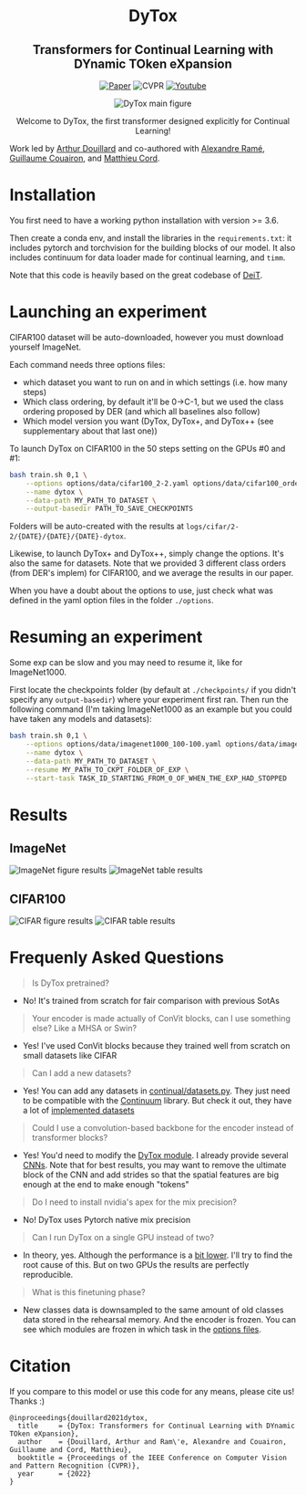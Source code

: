 <div align="center">

# DyTox

## Transformers for Continual Learning with DYnamic TOken eXpansion

[![Paper](https://img.shields.io/badge/arXiv-2004.13513-brightgreen)](https://arxiv.org/abs/2111.11326)
![CVPR](https://img.shields.io/badge/CVPR-2022-blue)
[![Youtube](https://img.shields.io/badge/Youtube-link-red)](https://www.youtube.com/watch?v=O1GNm4WdrNw)

![DyTox main figure](images/dytox.png)

Welcome to DyTox, the first transformer designed explicitly for Continual Learning!
</div>


Work led by [Arthur Douillard](https://arthurdouillard.com/) and co-authored with [Alexandre Ramé](https://alexrame.github.io/),
[Guillaume Couairon](https://phazcode.gitlab.io/about/), and [Matthieu Cord](http://webia.lip6.fr/~cord/).


# Installation

You first need to have a working python installation with version >= 3.6.

Then create a conda env, and install the libraries in the `requirements.txt`: it
includes pytorch and torchvision for the building blocks of our model. It also
includes continuum for data loader made for continual learning, and `timm`.

Note that this code is heavily based on the great codebase of [DeiT](https://github.com/facebookresearch/deit).

# Launching an experiment

CIFAR100 dataset will be auto-downloaded, however you must download yourself
ImageNet.

Each command needs three options files:
- which dataset you want to run on and in which settings (i.e. how many steps)
- Which class ordering, by default it'll be 0->C-1, but we used the class ordering
  proposed by DER (and which all baselines also follow)
- Which model version you want (DyTox, DyTox+, and DyTox++ (see supplementary
  about that last one))

To launch DyTox on CIFAR100 in the 50 steps setting on the GPUs #0 and #1:

```bash
bash train.sh 0,1 \
    --options options/data/cifar100_2-2.yaml options/data/cifar100_order1.yaml options/model/cifar_dytox.yaml \
    --name dytox \
    --data-path MY_PATH_TO_DATASET \
    --output-basedir PATH_TO_SAVE_CHECKPOINTS
```

Folders will be auto-created with the results at
`logs/cifar/2-2/{DATE}/{DATE}/{DATE}-dytox`.

Likewise, to launch DyTox+ and DyTox++, simply change the options. It's also the
same for datasets. Note that we provided 3 different class orders (from DER's
implem) for CIFAR100, and we average the results in our paper.

When you have a doubt about the options to use, just check what was defined in the
yaml option files in the folder `./options`.

# Resuming an experiment

Some exp can be slow and you may need to resume it, like for ImageNet1000.

First locate the checkpoints folder (by default at `./checkpoints/` if you didn't
specify any `output-basedir`) where your experiment first ran. Then run the
following command (I'm taking ImageNet1000 as an example but you could have
taken any models and datasets):

```bash
bash train.sh 0,1 \
    --options options/data/imagenet1000_100-100.yaml options/data/imagenet1000_order1.yaml options/model/imagenet_dytox.yaml \
    --name dytox \
    --data-path MY_PATH_TO_DATASET \
    --resume MY_PATH_TO_CKPT_FOLDER_OF_EXP \
    --start-task TASK_ID_STARTING_FROM_0_OF_WHEN_THE_EXP_HAD_STOPPED
```

# Results

## ImageNet

![ImageNet figure results](images/imagenet1000.png)
![ImageNet table results](images/imagenet_table.png)

## CIFAR100

![CIFAR figure results](images/cifar.png)
![CIFAR table results](images/cifar_table.png)

# Frequenly Asked Questions

> Is DyTox pretrained?

- No! It's trained from scratch for fair comparison with previous SotAs

> Your encoder is made actually of ConVit blocks, can I use something else? Like a MHSA or Swin?

- Yes! I've used ConVit blocks because they trained well from scratch on small datasets like CIFAR

> Can I add a new datasets?

- Yes! You can add any datasets in [continual/datasets.py](https://github.com/arthurdouillard/dytox/blob/main/continual/datasets.py). They just need to be compatible with the [Continuum](https://github.com/Continvvm/continuum) library. But check it out, they have a lot of [implemented datasets](https://continuum.readthedocs.io/en/latest/tutorials/datasets/dataset.html)

> Could I use a convolution-based backbone for the encoder instead of transformer blocks?

- Yes! You'd need to modify the [DyTox module](https://github.com/arthurdouillard/dytox/blob/main/continual/dytox.py). I already provide several [CNNs](https://github.com/arthurdouillard/dytox/tree/main/continual/cnn). Note that for best results, you may want to remove the ultimate block of the CNN and add strides so that the spatial features are big enough at the end to make enough "tokens"

> Do I need to install nvidia's apex for the mix precision?

- No! DyTox uses Pytorch native mix precision

> Can I run DyTox on a single GPU instead of two?

- In theory, yes. Although the performance is a [bit lower](https://github.com/arthurdouillard/dytox/issues/2). I'll try to find the root cause of this. But on two GPUs the results are perfectly reproducible.

> What is this finetuning phase?

- New classes data is downsampled to the same amount of old classes data stored in the rehearsal memory. And the encoder is frozen. You can see which modules are frozen in which task in the [options files](https://github.com/arthurdouillard/dytox/blob/main/options/model/cifar_dytox.yaml#L35-L36). 


# Citation

If you compare to this model or use this code for any means, please cite us! Thanks :)

```
@inproceedings{douillard2021dytox,
  title     = {DyTox: Transformers for Continual Learning with DYnamic TOken eXpansion},
  author    = {Douillard, Arthur and Ram\'e, Alexandre and Couairon, Guillaume and Cord, Matthieu},
  booktitle = {Proceedings of the IEEE Conference on Computer Vision and Pattern Recognition (CVPR)},
  year      = {2022}
}
```
